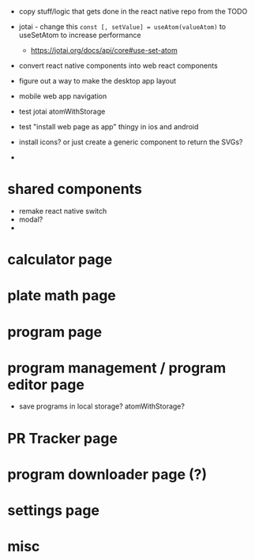- copy stuff/logic that gets done in the react native repo from the TODO

- jotai - change this `const [, setValue] = useAtom(valueAtom)` to useSetAtom to increase performance
  - https://jotai.org/docs/api/core#use-set-atom

- convert react native components into web react components
- figure out a way to make the desktop app layout
- mobile web app navigation
- test jotai atomWithStorage
- test "install web page as app" thingy in ios and android
- install icons? or just create a generic component to return the SVGs?
-

# shared components
- remake react native switch
- modal?
-


# calculator page


# plate math page


# program page


# program management / program editor page
- save programs in local storage? atomWithStorage?


# PR Tracker page


# program downloader page (?)


# settings page


# misc

